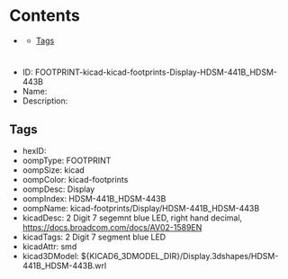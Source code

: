 



Contents
========

* [](#)
	* [Tags](#tags)

# 

- ID: FOOTPRINT-kicad-kicad-footprints-Display-HDSM-441B_HDSM-443B
- Name: 
- Description: 

## Tags

- hexID: 
- oompType: FOOTPRINT
- oompSize: kicad
- oompColor: kicad-footprints
- oompDesc: Display
- oompIndex: HDSM-441B_HDSM-443B
- oompName: kicad-footprints/Display/HDSM-441B_HDSM-443B
- kicadDesc: 2 Digit 7 segemnt blue LED, right hand decimal, https://docs.broadcom.com/docs/AV02-1589EN
- kicadTags: 2 Digit 7 segment blue LED
- kicadAttr: smd
- kicad3DModel: ${KICAD6_3DMODEL_DIR}/Display.3dshapes/HDSM-441B_HDSM-443B.wrl
